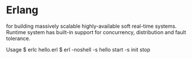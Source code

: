 Erlang
======

for building massively scalable highly-available soft real-time systems. 
Runtime system has built-in support for concurrency, distribution and fault tolerance.

Usage
$ erlc hello.erl 
$ erl -noshell -s hello start -s init stop
